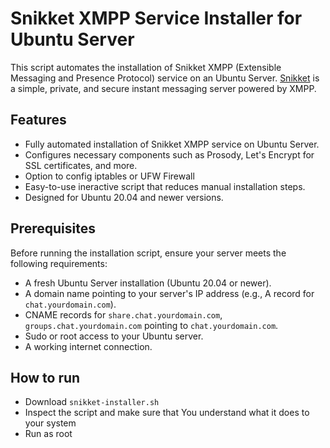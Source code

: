 # Snikket XMPP Service Installer for Ubuntu Server

This script automates the installation of Snikket XMPP (Extensible Messaging and Presence Protocol) service on an Ubuntu Server. [Snikket](https://snikket.org/) is a simple, private, and secure instant messaging server powered by XMPP.

## Features

- Fully automated installation of Snikket XMPP service on Ubuntu Server.
- Configures necessary components such as Prosody, Let's Encrypt for SSL certificates, and more.
- Option to config iptables or UFW Firewall
- Easy-to-use ineractive script that reduces manual installation steps.
- Designed for Ubuntu 20.04 and newer versions.

## Prerequisites

Before running the installation script, ensure your server meets the following requirements:

- A fresh Ubuntu Server installation (Ubuntu 20.04 or newer).
- A domain name pointing to your server's IP address (e.g., A record for `chat.yourdomain.com`).
- CNAME records for `share.chat.yourdomain.com`, `groups.chat.yourdomain.com` pointing to `chat.yourdomain.com`.
- Sudo or root access to your Ubuntu server.
- A working internet connection.
  
## How to run

- Download `snikket-installer.sh`
- Inspect the script and make sure that You understand what it does to your system
- Run as root
